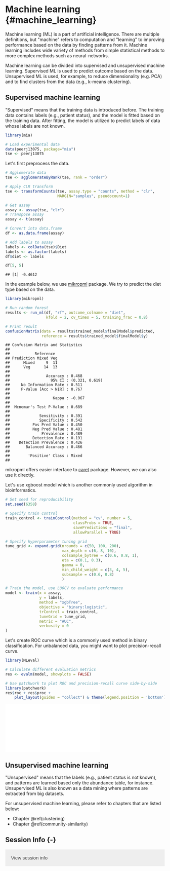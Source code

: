 # Machine learning {#machine_learning}

<script>
document.addEventListener("click", function (event) {
    if (event.target.classList.contains("rebook-collapse")) {
        event.target.classList.toggle("active");
        var content = event.target.nextElementSibling;
        if (content.style.display === "block") {
            content.style.display = "none";
        } else {
            content.style.display = "block";
        }
    }
})
</script>

<style>
.rebook-collapse {
  background-color: #eee;
  color: #444;
  cursor: pointer;
  padding: 18px;
  width: 100%;
  border: none;
  text-align: left;
  outline: none;
  font-size: 15px;
}

.rebook-content {
  padding: 0 18px;
  display: none;
  overflow: hidden;
  background-color: #f1f1f1;
}
</style>

Machine learning (ML) is a part of artificial intelligence. There are multiple
definitions, but "machine" refers to computation and "learning" to improving 
performance based on the data by finding patterns from it. Machine learning
includes wide variety of methods from simple statistical methods to more 
complex methods such as neural-networks. 

Machine learning can be divided into supervised and unsupervised machine learning.
Supervised ML is used to predict outcome based on the data. Unsupervised ML is used, 
for example, to reduce dimensionality (e.g. PCA) and to find clusters from the 
data (e.g., k-means clustering). 


## Supervised machine learning

"Supervised" means that the training data is introduced before. The training data
contains labels (e.g., patient status), and the model is fitted based on the 
training data. After fitting, the model is utilized to predict labels of data whose 
labels are not known. 


```r
library(mia)

# Load experimental data
data(peerj13075, package="mia")
tse <- peerj13075
```

Let's first preprocess the data.


```r
# Agglomerate data
tse <- agglomerateByRank(tse, rank = "order")

# Apply CLR transform
tse <- transformCounts(tse, assay.type = "counts", method = "clr",
                       MARGIN="samples", pseudocount=1)

# Get assay
assay <- assay(tse, "clr")
# Transpose assay
assay <- t(assay)

# Convert into data.frame
df <- as.data.frame(assay)

# Add labels to assay
labels <- colData(tse)$Diet
labels <- as.factor(labels)
df$diet <- labels 

df[5, 5]
```

```
## [1] -0.4612
```

In the example below, we use [mikropml](https://journals.asm.org/doi/10.1128/mBio.00434-20)
package. We try to predict the diet type based on the data.


```r
library(mikropml)

# Run random forest 
results <- run_ml(df, "rf", outcome_colname = "diet", 
                  kfold = 2, cv_times = 5, training_frac = 0.8)

# Print result
confusionMatrix(data = results$trained_model$finalModel$predicted, 
                reference = results$trained_model$finalModel$y)
```

```
## Confusion Matrix and Statistics
## 
##           Reference
## Prediction Mixed Veg
##      Mixed     9  11
##      Veg      14  13
##                                         
##                Accuracy : 0.468         
##                  95% CI : (0.321, 0.619)
##     No Information Rate : 0.511         
##     P-Value [Acc > NIR] : 0.767         
##                                         
##                   Kappa : -0.067        
##                                         
##  Mcnemar's Test P-Value : 0.689         
##                                         
##             Sensitivity : 0.391         
##             Specificity : 0.542         
##          Pos Pred Value : 0.450         
##          Neg Pred Value : 0.481         
##              Prevalence : 0.489         
##          Detection Rate : 0.191         
##    Detection Prevalence : 0.426         
##       Balanced Accuracy : 0.466         
##                                         
##        'Positive' Class : Mixed         
## 
```

mikropml offers easier interface to [caret](https://cran.r-project.org/web/packages/caret/index.html) 
package. However, we can also use it directly.

Let's use xgboost model which is another commonly used algorithm in bioinformatics.


```r
# Set seed for reproducibility
set.seed(6358)

# Specify train control
train_control <- trainControl(method = "cv", number = 5,
                              classProbs = TRUE, 
                              savePredictions = "final",
                              allowParallel = TRUE)

# Specify hyperparameter tuning grid
tune_grid <- expand.grid(nrounds = c(50, 100, 200),
                         max_depth = c(6, 8, 10),
                         colsample_bytree = c(0.6, 0.8, 1),
                         eta = c(0.1, 0.3),
                         gamma = 0,
                         min_child_weight = c(3, 4, 5),
                         subsample = c(0.6, 0.8)
                         )

# Train the model, use LOOCV to evaluate performance
model <- train(x = assay, 
               y = labels, 
               method = "xgbTree",
               objective = "binary:logistic",
               trControl = train_control,
               tuneGrid = tune_grid,
               metric = "AUC",
               verbosity = 0
)
```

Let's create ROC curve which is a commonly used method in binary classification.
For unbalanced data, you might want to plot precision-recall curve. 


```r
library(MLeval)

# Calculate different evaluation metrics
res <- evalm(model, showplots = FALSE)

# Use patchwork to plot ROC and precision-recall curve side-by-side
library(patchwork)
res$roc + res$proc + 
    plot_layout(guides = "collect") & theme(legend.position = 'bottom')
```

![](40_machine_learning_files/figure-latex/super5-1.pdf)<!-- --> 

## Unsupervised machine learning

"Unsupervised" means that the labels (e.g., patient status is not known), 
and patterns are learned based only the abundance table, for instance. 
Unsupervised ML is also known as a data mining where patterns are extracted 
from big datasets. 

For unsupervised machine learning, please refer to chapters that are listed below:

- Chapter \@ref(clustering)
- Chapter \@ref(community-similarity) 

## Session Info {-}

<button class="rebook-collapse">View session info</button>
<div class="rebook-content">
```
R version 4.3.0 (2023-04-21)
Platform: x86_64-pc-linux-gnu (64-bit)
Running under: Ubuntu 22.04.2 LTS

Matrix products: default
BLAS:   /usr/lib/x86_64-linux-gnu/openblas-pthread/libblas.so.3 
LAPACK: /usr/lib/x86_64-linux-gnu/openblas-pthread/libopenblasp-r0.3.20.so;  LAPACK version 3.10.0

locale:
 [1] LC_CTYPE=en_US.UTF-8       LC_NUMERIC=C              
 [3] LC_TIME=en_US.UTF-8        LC_COLLATE=en_US.UTF-8    
 [5] LC_MONETARY=en_US.UTF-8    LC_MESSAGES=en_US.UTF-8   
 [7] LC_PAPER=en_US.UTF-8       LC_NAME=C                 
 [9] LC_ADDRESS=C               LC_TELEPHONE=C            
[11] LC_MEASUREMENT=en_US.UTF-8 LC_IDENTIFICATION=C       

time zone: UTC
tzcode source: system (glibc)

attached base packages:
[1] stats4    stats     graphics  grDevices utils     datasets  methods  
[8] base     

other attached packages:
 [1] patchwork_1.1.2                MLeval_0.3                    
 [3] caret_6.0-94                   lattice_0.21-8                
 [5] ggplot2_3.4.2                  mikropml_1.6.0                
 [7] mia_1.9.2                      MultiAssayExperiment_1.26.0   
 [9] TreeSummarizedExperiment_2.1.4 Biostrings_2.68.0             
[11] XVector_0.40.0                 SingleCellExperiment_1.22.0   
[13] SummarizedExperiment_1.30.1    Biobase_2.60.0                
[15] GenomicRanges_1.52.0           GenomeInfoDb_1.36.0           
[17] IRanges_2.34.0                 S4Vectors_0.38.1              
[19] BiocGenerics_0.46.0            MatrixGenerics_1.12.0         
[21] matrixStats_0.63.0-9003        BiocStyle_2.28.0              
[23] rebook_1.9.0                  

loaded via a namespace (and not attached):
  [1] shape_1.4.6                 jsonlite_1.8.4             
  [3] CodeDepends_0.6.5           magrittr_2.0.3             
  [5] ggbeeswarm_0.7.2            farver_2.1.1               
  [7] rmarkdown_2.21              zlibbioc_1.46.0            
  [9] vctrs_0.6.2                 ROCR_1.0-11                
 [11] memoise_2.0.1               DelayedMatrixStats_1.22.0  
 [13] RCurl_1.98-1.12             htmltools_0.5.5            
 [15] S4Arrays_1.0.1              BiocNeighbors_1.18.0       
 [17] xgboost_1.7.5.1             pROC_1.18.0                
 [19] parallelly_1.35.0           plyr_1.8.8                 
 [21] DECIPHER_2.28.0             lubridate_1.9.2            
 [23] cachem_1.0.8                lifecycle_1.0.3            
 [25] iterators_1.0.14            pkgconfig_2.0.3            
 [27] rsvd_1.0.5                  Matrix_1.5-4               
 [29] R6_2.5.1                    fastmap_1.1.1              
 [31] future_1.32.0               GenomeInfoDbData_1.2.10    
 [33] digest_0.6.31               colorspace_2.1-0           
 [35] scater_1.28.0               irlba_2.3.5.1              
 [37] RSQLite_2.3.1               vegan_2.6-4                
 [39] beachmat_2.16.0             labeling_0.4.2             
 [41] filelock_1.0.2              randomForest_4.7-1.1       
 [43] timechange_0.2.0            fansi_1.0.4                
 [45] mgcv_1.8-42                 compiler_4.3.0             
 [47] proxy_0.4-27                withr_2.5.0                
 [49] bit64_4.0.5                 BiocParallel_1.34.1        
 [51] viridis_0.6.3               DBI_1.1.3                  
 [53] highr_0.10                  lava_1.7.2.1               
 [55] MASS_7.3-60                 DelayedArray_0.26.2        
 [57] permute_0.9-7               ModelMetrics_1.2.2.2       
 [59] tools_4.3.0                 vipor_0.4.5                
 [61] beeswarm_0.4.0              ape_5.7-1                  
 [63] future.apply_1.10.0         nnet_7.3-19                
 [65] glue_1.6.2                  nlme_3.1-162               
 [67] grid_4.3.0                  cluster_2.1.4              
 [69] reshape2_1.4.4              generics_0.1.3             
 [71] recipes_1.0.6               gtable_0.3.3               
 [73] class_7.3-22                tidyr_1.3.0                
 [75] data.table_1.14.8           BiocSingular_1.16.0        
 [77] ScaledMatrix_1.8.1          utf8_1.2.3                 
 [79] ggrepel_0.9.3               foreach_1.5.2              
 [81] pillar_1.9.0                stringr_1.5.0              
 [83] yulab.utils_0.0.6           splines_4.3.0              
 [85] dplyr_1.1.2                 treeio_1.24.0              
 [87] survival_3.5-5              bit_4.0.5                  
 [89] tidyselect_1.2.0            DirichletMultinomial_1.42.0
 [91] scuttle_1.10.1              knitr_1.42                 
 [93] gridExtra_2.3               bookdown_0.34              
 [95] xfun_0.39                   hardhat_1.3.0              
 [97] timeDate_4022.108           stringi_1.7.12             
 [99] lazyeval_0.2.2              yaml_2.3.7                 
[101] evaluate_0.21               codetools_0.2-19           
[103] MLmetrics_1.1.1             kernlab_0.9-32             
[105] tibble_3.2.1                BiocManager_1.30.20        
[107] graph_1.78.0                cli_3.6.1                  
[109] rpart_4.1.19                munsell_0.5.0              
[111] Rcpp_1.0.10                 globals_0.16.2             
[113] dir.expiry_1.8.0            XML_3.99-0.14              
[115] parallel_4.3.0              gower_1.0.1                
[117] blob_1.2.4                  sparseMatrixStats_1.12.0   
[119] bitops_1.0-7                glmnet_4.1-7               
[121] listenv_0.9.0               decontam_1.20.0            
[123] viridisLite_0.4.2           tidytree_0.4.2             
[125] ipred_0.9-14                e1071_1.7-13               
[127] scales_1.2.1                prodlim_2023.03.31         
[129] purrr_1.0.1                 crayon_1.5.2               
[131] rlang_1.1.1                
```
</div>

